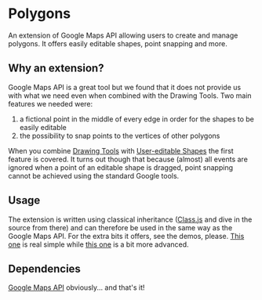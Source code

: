 # Polygons


An extension of Google Maps API allowing users to create and manage polygons.
It offers easily editable shapes, point snapping and more.

## Why an extension?

Google Maps API is a great tool but we found that it does not
provide us with what we need even when combined with the Drawing Tools.
Two main features we needed were:					

1. a fictional point in the middle of every edge in order for the shapes to be easily editable</li>
2. the possibility to snap points to the vertices of other polygons</li>

When you combine
[Drawing Tools](https://developers.google.com/maps/documentation/javascript/examples/drawing-tools) with
[User-editable Shapes](https://developers.google.com/maps/documentation/javascript/examples/user-editable-shapes)
the first feature is covered. It turns out though that because (almost) all events are ignored
when a point of an editable shape is dragged, point snapping cannot be achieved using the standard
Google tools.
				
## Usage

The extension is written using classical inheritance ([Class.js](https://github.com/rokesoftware/polygons/blob/master/source/roke/Class.js)
and dive in the source from there)
and can therefore be used in the same way as the Google Maps API. For the extra bits it offers,
see the demos, please. [This one](http://roke.tadeaspetak.net/polygons/demo/simple.html) is real simple while
[this one](http://roke.tadeaspetak.net/polygons/demo/details.html) is a bit more advanced.
				
## Dependencies
[Google Maps API](https://developers.google.com/maps/documentation/javascript/tutorial) obviously... and that's it!